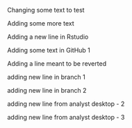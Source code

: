 Changing some text to test

Adding some more text


Adding a new line in Rstudio

Adding some text in GitHub 1

Adding a line meant to be reverted

adding new line in branch 1

adding new line in branch 2

adding new line from analyst desktop - 2 

adding new line from analyst desktop - 3